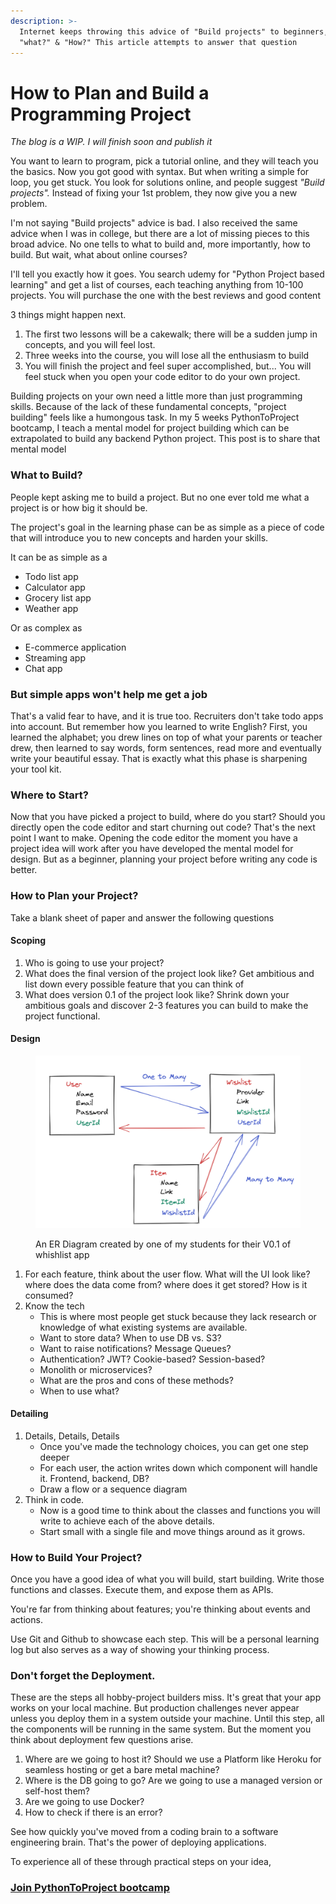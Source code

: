 ```yaml
---
description: >-
  Internet keeps throwing this advice of "Build projects" to beginners, but
  "what?" & "How?" This article attempts to answer that question
---
```


# How to Plan and Build a Programming Project

_The blog is a WIP. I will finish soon and publish it_

You want to learn to program, pick a tutorial online, and they will teach you the basics. Now you got good with syntax. But when writing a simple for loop, you get stuck. You look for solutions online, and people suggest _"Build projects"._ Instead of fixing your 1st problem, they now give you a new problem.

I'm not saying "Build projects" advice is bad. I also received the same advice when I was in college, but there are a lot of missing pieces to this broad advice. No one tells to what to build and, more importantly, how to build. But wait, what about online courses?

I'll tell you exactly how it goes. You search udemy for "Python Project based learning" and get a list of courses, each teaching anything from 10-100 projects. You will purchase the one with the best reviews and good content

3 things might happen next.

1. The first two lessons will be a cakewalk; there will be a sudden jump in concepts, and you will feel lost.
2. Three weeks into the course, you will lose all the enthusiasm to build
3. You will finish the project and feel super accomplished, but... You will feel stuck when you open your code editor to do your own project.

Building projects on your own need a little more than just programming skills. Because of the lack of these fundamental concepts, "project building" feels like a humongous task. In my 5 weeks PythonToProject bootcamp, I teach a mental model for project building which can be extrapolated to build any backend Python project. This post is to share that mental model

### What to Build?

People kept asking me to build a project. But no one ever told me what a project is or how big it should be.

The project's goal in the learning phase can be as simple as a piece of code that will introduce you to new concepts and harden your skills.

It can be as simple as a

* Todo list app
* Calculator app
* Grocery list app
* Weather app

Or as complex as

* E-commerce application
* Streaming app
* Chat app

### But simple apps won't help me get a job

That's a valid fear to have, and it is true too. Recruiters don't take todo apps into account. But remember how you learned to write English? First, you learned the alphabet; you drew lines on top of what your parents or teacher drew, then learned to say words, form sentences, read more and eventually write your beautiful essay. That is exactly what this phase is sharpening your tool kit.

### Where to Start?

Now that you have picked a project to build, where do you start? Should you directly open the code editor and start churning out code? That's the next point I want to make. Opening the code editor the moment you have a project idea will work after you have developed the mental model for design. But as a beginner, planning your project before writing any code is better.

### How to Plan your Project?

Take a blank sheet of paper and answer the following questions

#### Scoping

1. Who is going to use your project?
2. What does the final version of the project look like? Get ambitious and list down every possible feature that you can think of
3. What does version 0.1 of the project look like? Shrink down your ambitious goals and discover 2-3 features you can build to make the project functional.

#### Design

<figure><img src="../.gitbook/assets/image.png" alt=""><figcaption><p>An ER Diagram created by one of my students for their V0.1 of whishlist app</p></figcaption></figure>

1. For each feature, think about the user flow. What will the UI look like? where does the data come from? where does it get stored? How is it consumed?
2. Know the tech&#x20;
   * This is where most people get stuck because they lack research or knowledge of what existing systems are available.
   * Want to store data? When to use DB vs. S3?
   * Want to raise notifications? Message Queues?
   * Authentication? JWT? Cookie-based? Session-based?
   * Monolith or microservices?
   * What are the pros and cons of these methods?
   * When to use what?

#### Detailing

1. Details, Details, Details
   * Once you've made the technology choices, you can get one step deeper
   * For each user, the action writes down which component will handle it. Frontend, backend, DB?
   * Draw a flow or a sequence diagram&#x20;
2. Think in code.
   * Now is a good time to think about the classes and functions you will write to achieve each of the above details.
   * &#x20;Start small with a single file and move things around as it grows.

### How to Build Your Project?

Once you have a good idea of what you will build, start building. Write those functions and classes. Execute them, and expose them as APIs.&#x20;

You're far from thinking about features; you're thinking about events and actions.

Use Git and Github to showcase each step. This will be a personal learning log but also serves as a way of showing your thinking process.

### Don't forget the Deployment.

These are the steps all hobby-project builders miss. It's great that your app works on your local machine. But production challenges never appear unless you deploy them in a system outside your machine. Until this step, all the components will be running in the same system. But the moment you think about deployment few questions arise.

1. Where are we going to host it? Should we use a Platform like Heroku for seamless hosting or get a bare metal machine?
2. Where is the DB going to go? Are we going to use a managed version or self-host them?
3. Are we going to use Docker?
4. How to check if there is an error?

See how quickly you've moved from a coding brain to a software engineering brain. That's the power of deploying applications.

To experience all of these through practical steps on your idea,&#x20;

### [Join PythonToProject bootcamp](https://bhavaniravi.gumroad.com/l/LaFSj)
